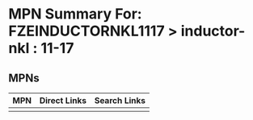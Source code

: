 



# MPN Summary For: FZEINDUCTORNKL1117 > inductor-nkl : 11-17

## MPNs
  

|MPN|Direct Links|Search Links|
| :--- | :--- | :--- |
||||
